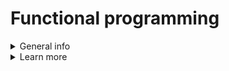 # Functional programming
<details>
<summary>General info</summary>

- organize code in (pure) functions with clearly defined tasks
- pass data via parameters

</details>

<details>
<summary>Learn more</summary>

- [Introduction to Immutable.js and Functional Programming Concepts](https://auth0.com/blog/intro-to-immutable-js/)

</details>